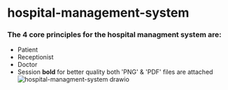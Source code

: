 # hospital-management-system
### The 4 core principles for the hospital managment system are:

- Patient
- Receptionist
- Doctor
- Session
**bold** for better quality both 'PNG' & 'PDF' files are attached
![hospital-managment-system drawio](https://github.com/JihadKhader/hospital-management-system/assets/105065451/fcda35d5-c121-4c04-b9db-bec627f71f17)


